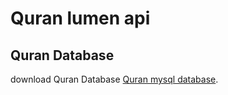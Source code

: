 # Quran lumen api


## Quran Database

download Quran Database  [Quran mysql database](https://github.com/AbdullahGhanem/quran-database).

